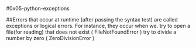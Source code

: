 #0x05-python-exceptions

##Errors that occur at runtime (after passing the syntax test) are called exceptions or logical errors. For instance, they occur when we. try to open a file(for reading) that does not exist ( FileNotFoundError ) try to divide a number by zero ( ZeroDivisionError )
